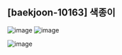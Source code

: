 ## [baekjoon-10163] 색종이

![image](https://user-images.githubusercontent.com/22045163/109001544-6a217580-76e8-11eb-9ecd-6c5e80c546fd.png)
![image](https://user-images.githubusercontent.com/22045163/109001592-77d6fb00-76e8-11eb-927e-19f2225e123c.png)

![image](https://user-images.githubusercontent.com/22045163/109001634-845b5380-76e8-11eb-823a-ce8d1629d0ee.png)
